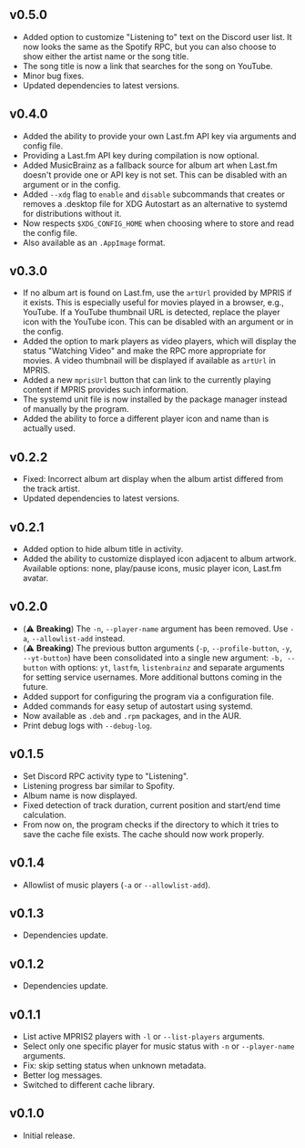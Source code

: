 ## v0.5.0

- Added option to customize "Listening to" text on the Discord user list. It now looks the same as the Spotify RPC, but you can also choose to show either the artist name or the song title.
- The song title is now a link that searches for the song on YouTube.
- Minor bug fixes.
- Updated dependencies to latest versions.

## v0.4.0

- Added the ability to provide your own Last.fm API key via arguments and config file.
- Providing a Last.fm API key during compilation is now optional.
- Added MusicBrainz as a fallback source for album art when Last.fm doesn't provide one or API key is not set. This can be disabled with an argument or in the config.
- Added `--xdg` flag to `enable` and `disable` subcommands that creates or removes a .desktop file for XDG Autostart as an alternative to systemd for distributions without it.
- Now respects `$XDG_CONFIG_HOME` when choosing where to store and read the config file.
- Also available as an `.AppImage` format.

## v0.3.0

- If no album art is found on Last.fm, use the `artUrl` provided by MPRIS if it exists. This is especially useful for movies played in a browser, e.g., YouTube. If a YouTube thumbnail URL is detected, replace the player icon with the YouTube icon. This can be disabled with an argument or in the config.
- Added the option to mark players as video players, which will display the status "Watching Video" and make the RPC more appropriate for movies. A video thumbnail will be displayed if available as `artUrl` in MPRIS.
- Added a new `mprisUrl` button that can link to the currently playing content if MPRIS provides such information.
- The systemd unit file is now installed by the package manager instead of manually by the program.
- Added the ability to force a different player icon and name than is actually used.

## v0.2.2

- Fixed: Incorrect album art display when the album artist differed from the track artist.
- Updated dependencies to latest versions.

## v0.2.1

- Added option to hide album title in activity.
- Added the ability to customize displayed icon adjacent to album artwork. Available options: none, play/pause icons, music player icon, Last.fm avatar.

## v0.2.0

- (⚠️ **Breaking**) The `-n`, `--player-name` argument has been removed. Use `-a`, `--allowlist-add` instead.
- (⚠️ **Breaking**) The previous button arguments (`-p`, `--profile-button`, `-y`, `--yt-button`) have been consolidated into a single new argument: `-b, --button` with options: `yt`, `lastfm`, `listenbrainz` and separate arguments for setting service usernames. More additional buttons coming in the future.
- Added support for configuring the program via a configuration file.
- Added commands for easy setup of autostart using systemd.
- Now available as `.deb` and `.rpm` packages, and in the AUR.
- Print debug logs with `--debug-log`.

## v0.1.5

- Set Discord RPC activity type to "Listening".
- Listening progress bar similar to Spofity.
- Album name is now displayed.
- Fixed detection of track duration, current position and start/end time calculation.
- From now on, the program checks if the directory to which it tries to save the cache file exists. The cache should now work properly.

## v0.1.4

- Allowlist of music players (`-a` or `--allowlist-add`).

## v0.1.3

- Dependencies update.

## v0.1.2

- Dependencies update.

## v0.1.1

- List active MPRIS2 players with `-l` or `--list-players` arguments.
- Select only one specific player for music status with `-n` or `--player-name` arguments.
- Fix: skip setting status when unknown metadata.
- Better log messages.
- Switched to different cache library.

## v0.1.0

- Initial release.
